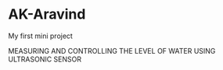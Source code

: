 # AK-Aravind

My first mini project

MEASURING AND CONTROLLING THE LEVEL OF WATER USING ULTRASONIC SENSOR

